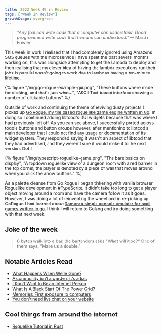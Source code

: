 ```yaml
---
title: 2022 Week 49 in Review
tags: ["Week In Review"]
growthStage: evergreen
---
```


> _"Any fool can write code that a computer can understand. Good programmers write code that humans can understand."_
> — Martin Fowler

This week in work I realised that I had completely ignored using Amazons SQS queues with the microservice I have spent the past several months working on, this was alongside attempting to get the Lambda to deploy and then realising that my clever idea of having the lambda executions run their jobs in parallel wasn't going to work due to lambdas having a ten-minute lifetime.

{% figure "/img/go-rogue-example-gui.png", "These buttons where made for clicking, and that's just what...", "ASCII Text based interface showing a number of clickable buttons" %}

Outside of work and continuing the theme of reviving dusty projects I picked up  [Go Rogue, my tile based rogue like game engine written in Go](https://github.com/go-rogue/engine). In doing so I continued adding libtcod's GUI widgets because that was where I had previously left off. As you can see above, I successfully ported across toggle buttons and button groups however, after mentioning to libtcod's main developer that I could not find any usage or documentation of its widget system. They responded saying it wasn't an aspect of libtcod that they had advertised, and they weren't sure it would make it to the next version. Doh!

{% figure "/img/typescript-roguelike-game.png", "The bare basics on display", "A topdown roguelike view of a dungeon room with a red banner in the top corner, the player is denoted by a piece of wall that moves around when you click the arrow buttons." %}

As a palette cleanse from Go Rogue I began tinkering with vanilla browser Roguelike development in #TypeScript. It didn't take too long to get a player object moving around a room and have the camera follow it as it goes. However, I was doing a lot of reinventing the wheel and in re-picking up GoRogue I had learned about [Ramen: a simple console emulator for ascii games written in go](https://github.com/BigJk/ramen). I think I will return to Golang and try doing something with that next week.


## Joke of the week
> 8 bytes walk into a bar, the bartenders asks "What will it be?"
> One of them says, "Make us a double."

## Notable Articles Read
- [What Happens When We’re Gone?](https://kevquirk.com/what-happens-when-were-gone/)
- [A community isn’t a garden, it’s a bar.](http://powazek.com/posts/3571)
- [I Don’t Want to Be an Internet Person](https://www.palladiummag.com/2022/11/04/i-do-not-want-to-be-an-internet-person/)
- [What Is A Black Start Of The Power Grid?](https://practical.engineering/blog/2022/12/5/what-is-a-black-start-of-the-power-grid)
- [Memories: First exposure to computers](https://lawrencecpaulson.github.io//2022/12/07/Memories_first_exposure.html)
- [You don't need live chat on your website](https://timharek.no/blog/you-dont-need-chat-on-your-site/)

## Cool things from around the internet
- [Roguelike Tutorial in Rust](https://bfnightly.bracketproductions.com/chapter_0.html)
